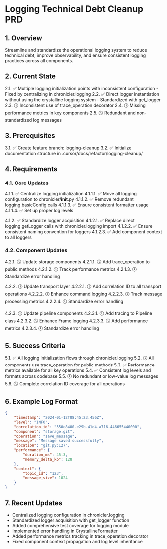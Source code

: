 # Logging Technical Debt Cleanup PRD

## 1. Overview
Streamline and standardize the operational logging system to reduce technical debt, improve observability, and ensure consistent logging practices across all components.

## 2. Current State
2.1. ✅ Multiple logging initialization points with inconsistent configuration - Fixed by centralizing in chronicler.logging
2.2. ✅ Direct logger instantiation without using the crystalline logging system - Standardized with get_logger
2.3. 🕔 Inconsistent use of trace_operation decorator
2.4. 🕔 Missing performance metrics in key components
2.5. 🕔 Redundant and non-standardized log messages

## 3. Prerequisites
3.1. ✅ Create feature branch: logging-cleanup
3.2. ✅ Initialize documentation structure in .cursor/docs/refactor/logging-cleanup/

## 4. Requirements

### 4.1. Core Updates
4.1.1. ✅ Centralize logging initialization
    4.1.1.1. ✅ Move all logging configuration to chronicler/__init__.py
    4.1.1.2. ✅ Remove redundant logging.basicConfig calls
    4.1.1.3. ✅ Ensure consistent formatter usage
    4.1.1.4. ✅ Set up proper log levels

4.1.2. ✅ Standardize logger acquisition
    4.1.2.1. ✅ Replace direct logging.getLogger calls with chronicler.logging import
    4.1.2.2. ✅ Ensure consistent naming convention for loggers
    4.1.2.3. ✅ Add component context to all loggers

### 4.2. Component Updates
4.2.1. 🕔 Update storage components
    4.2.1.1. 🕔 Add trace_operation to public methods
    4.2.1.2. 🕔 Track performance metrics
    4.2.1.3. 🕔 Standardize error handling

4.2.2. 🕔 Update transport layer
    4.2.2.1. 🕔 Add correlation ID to all transport operations
    4.2.2.2. 🕔 Enhance command logging
    4.2.2.3. 🕔 Track message processing metrics
    4.2.2.4. 🕔 Standardize error handling

4.2.3. 🕔 Update pipeline components
    4.2.3.1. 🕔 Add tracing to Pipeline class
    4.2.3.2. 🕔 Enhance Frame logging
    4.2.3.3. 🕔 Add performance metrics
    4.2.3.4. 🕔 Standardize error handling

## 5. Success Criteria
5.1. ✅ All logging initialization flows through chronicler.logging
5.2. 🕔 All components use trace_operation for public methods
5.3. ✅ Performance metrics available for all key operations
5.4. ✅ Consistent log levels and formats across codebase
5.5. 🕔 No redundant or low-value log messages
5.6. 🕔 Complete correlation ID coverage for all operations

## 6. Example Log Format
```json
{
    "timestamp": "2024-01-12T08:45:23.456Z",
    "level": "INFO",
    "correlation_id": "550e8400-e29b-41d4-a716-446655440000",
    "component": "storage.git",
    "operation": "save_message",
    "message": "Message saved successfully",
    "location": "git.py:127",
    "performance": {
        "duration_ms": 45.3,
        "memory_delta_kb": 128
    },
    "context": {
        "topic_id": "123",
        "message_size": 1024
    }
}
```

## 7. Recent Updates
- Centralized logging configuration in chronicler.logging
- Standardized logger acquisition with get_logger function
- Added comprehensive test coverage for logging module
- Implemented error handling in CrystallineFormatter
- Added performance metrics tracking in trace_operation decorator
- Fixed component context propagation and log level inheritance 